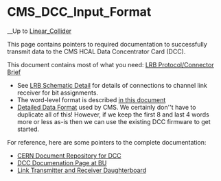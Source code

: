 # CMS_DCC_Input_Format
__Up to [Linear_Collider](Linear_Collider.md)

This page contains pointers to required documentation to successfully
transmit data to the CMS HCAL Data Concentrator Card (DCC).

This document contains most of what you need: [LRB Protocol/Connector Brief](http://ohm.bu.edu/~hazen/my_d0/TxRx/brief.pdf)
 * See [LRB Schematic Detail](http://joule.bu.edu/~hazen/LinearCollider/lrb_sch_cut.gif)
  for details of connections to channel link receiver for bit assignments.
 * The word-level format is described
[in this document](http://ohm.bu.edu/~hazen/my_d0/TxRx/LRB_V2_data_format.pdf)
 * [Detailed Data Format](http://joule.bu.edu/~hazen/LinearCollider/htr_data_format.pdf)
used by CMS.  We certainly don''t have to duplicate all of this!  However, if we
keep the first 8 and last 4 words more or less as-is then we can use the existing
DCC firmware to get started.

For reference, here are some pointers to the complete documentation:
 * [CERN Document Repository for DCC](http://cmsdoc.cern.ch/cms/HCAL/document/CountingHouse/DCC/)
 * [DCC Documenation Page at BU](http://ohm.bu.edu/~hazen/hcal/)
 * [Link Transmitter and Receiver Daughterboard](http://ohm.bu.edu/~hazen/my_d0/TxRx/)



